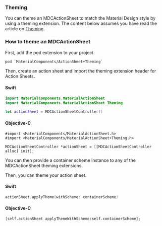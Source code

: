 ### Theming

You can theme an MDCActionSheet to match the Material Design style by using a theming extension. The content below assumes you have read the article on [Theming](../../docs/theming.md).

### How to theme an MDCActionSheet

First, add the pod extension to your project.

```bash
pod `MaterialComponents/ActionSheet+Theming`
```

Then, create an action sheet and import the theming extension header for Action Sheets.

<!--<div class="material-code-render" markdown="1">-->
#### Swift
```swift
import MaterialComponents.MaterialActionSheet
import MaterialComponents.MaterialActionSheet_Theming

let actionSheet = MDCActionSheetController()
```

#### Objective-C

```objc
#import <MaterialComponents/MaterialActionSheet.h>
#import <MaterialComponents/MaterialActionSheet+Theming.h>

MDCActionSheetController *actionSheet = [[MDCActionSheetController alloc] init];
```
<!--</div>-->

You can then provide a container scheme instance to any of the MDCActionSheet theming extensions.

Then, you can theme your action sheet.

<!--<div class="material-code-render" markdown="1">-->
#### Swift
```swift
actionSheet.applyTheme(withScheme: containerScheme)
```

#### Objective-C

```objc
[self.actionSheet applyThemeWithScheme:self.containerScheme];
```
<!--</div>-->





